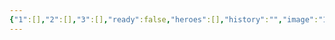 ```yaml
---
{"1":[],"2":[],"3":[],"ready":false,"heroes":[],"history":"","image":"1","images":[],"features":[],"appearance":[],"terms":[],"dg-publish":true,"permalink":"/tabliczy/biblejskie-syuzhety/apokalipsis/","dgPassFrontmatter":true}
---
```



